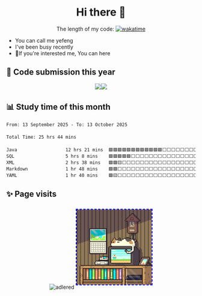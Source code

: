
<h1  align="center">Hi there 👋</h1>

<div align="center">
  
The length of my code: [![wakatime](https://wakatime.com/badge/user/8c8d3e5e-debe-4784-a9bd-e5ab40c405f6.svg)](https://wakatime.com/@8c8d3e5e-debe-4784-a9bd-e5ab40c405f6)
</div>
 
- You can call me yefeng 
- I've been busy recently
- 💬If you're interested me, You can here


## 📖 Code submission this year
<div align="center">
 <img align="" height="150px" src="https://github-readme-stats.vercel.app/api?username=silent-wind1&hide_title=true&hide_border=true&show_icons=true&include_all_commits=true&line_height=21&bg_color=0000&text_color=8A919F&locale=cn" /><img align="" height="180px" src="https://github-readme-stats.vercel.app/api/top-langs/?username=silent-wind1&hide_border=true&hide_title=true&layout=compact&hide=html,css&langs_count=8&bg_color=0000&text_color=8A919F&locale=cn" />
</div>


## 📊 Study time of this month 
<!--START_SECTION:waka-->

```txt
From: 13 September 2025 - To: 13 October 2025

Total Time: 25 hrs 44 mins

Java                  12 hrs 21 mins  🟩🟩🟩🟩🟩🟩🟩🟩🟩🟩🟩🟩⬜⬜⬜⬜⬜⬜⬜⬜⬜⬜⬜⬜⬜   48.03 %
SQL                   5 hrs 8 mins    🟩🟩🟩🟩🟩⬜⬜⬜⬜⬜⬜⬜⬜⬜⬜⬜⬜⬜⬜⬜⬜⬜⬜⬜⬜   19.95 %
XML                   2 hrs 38 mins   🟩🟩🟨⬜⬜⬜⬜⬜⬜⬜⬜⬜⬜⬜⬜⬜⬜⬜⬜⬜⬜⬜⬜⬜⬜   10.26 %
Markdown              1 hr 48 mins    🟩🟩⬜⬜⬜⬜⬜⬜⬜⬜⬜⬜⬜⬜⬜⬜⬜⬜⬜⬜⬜⬜⬜⬜⬜   07.01 %
YAML                  1 hr 40 mins    🟩🟨⬜⬜⬜⬜⬜⬜⬜⬜⬜⬜⬜⬜⬜⬜⬜⬜⬜⬜⬜⬜⬜⬜⬜   06.50 %
```

<!--END_SECTION:waka-->

## ✨ Page visits  
<div align="center">
 
![adlered](https://count.getloli.com/get/@silent-wind1)
<img  src="https://raw.githubusercontent.com/silent-wind1/imgs/main/imgs/pc.gif" alt="图像正在努力加载中.."  style="width: 200px; height: 200px; display: init-block ;margin:10px auto;border:2px dashed blue"/>
</div>


